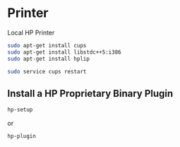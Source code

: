# Printer

Local HP Printer

```sh
sudo apt-get install cups
sudo apt-get install libstdc++5:i386
sudo apt-get install hplip

sudo service cups restart
```


## Install a HP Proprietary Binary Plugin

```sh
hp-setup
```

or 
```sh
hp-plugin
```
